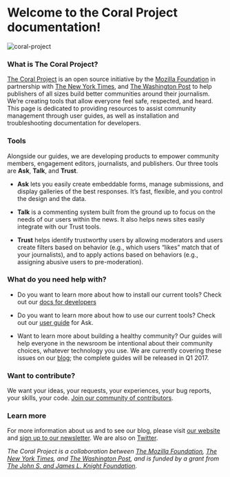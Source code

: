 # Welcome to the Coral Project documentation! 

![coral-project](images/the_coral_project_home.png) 


### What is The Coral Project?
[The Coral Project](https://coralproject.net) is an open source initiative by the [Mozilla Foundation](https://www.mozilla.org/en-US/foundation/) in partnership with [The New York Times](http://www.nytimes.com/), and [The Washington Post](http://washingtonpost.com/) to help publishers of all sizes build better communities around their journalism. We’re creating tools that allow everyone feel safe, respected, and heard. This page is dedicated to providing resources to assist community management through user guides, as well as installation and troubleshooting documentation for developers.

### Tools
Alongside our guides, we are developing products to empower community members, engagement editors, journalists, and publishers. Our three tools are **Ask**, **Talk**, and **Trust**.

* **Ask** lets you easily create embeddable forms, manage submissions, and display galleries of the best responses. It’s fast, flexible, and you control the design and the data.

* **Talk** is a commenting system built from the ground up to focus on the needs of our users within the news. It also helps news sites easily integrate with our Trust tools.

* **Trust** helps identify trustworthy users by allowing moderators and users create filters based on behavior (e.g., which users “likes” match that of your journalists), and to apply actions based on behaviors (e.g., assigning abusive users to pre-moderation).

### What do you need help with?
* Do you want to learn more about how to install our current tools? Check out our [docs for developers](https://docs.coralproject.net/products/ask/)

* Do you want to learn more about how to use our current tools? Check out our [user guide](https://placeholder) for Ask.

* Want to learn more about building a healthy community? Our guides will help everyone in the newsroom be intentional about their community choices, whatever technology you use. We are currently covering these issues on our [blog](https://blog.coralproject.net/); the complete guides will be released in Q1 2017.


### Want to contribute?

We want your ideas, your requests, your experiences, your bug reports, your skills, your code. [Join our community of contributors](contribute).

### Learn more

For more information about us and to see our blog, please visit [our website](https://coralproject.net) and [sign up to our newsletter](http://tinyletter.com/coralproject). We are also on [Twitter](https://twitter.com/coralproject).

_The Coral Project is a collaboration between [The Mozilla Foundation](https://www.mozilla.org/en-US/foundation/), [The New York Times](http://nytimes.com), and [The Washington Post](http://washingtonpost.com), and is funded by a grant from [The John S. and James L. Knight Foundation](http://knightfoundation.org)._
